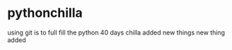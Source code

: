 # pythonchilla
using git is to full fill the python 40 days chilla
added new things
new thing added 

